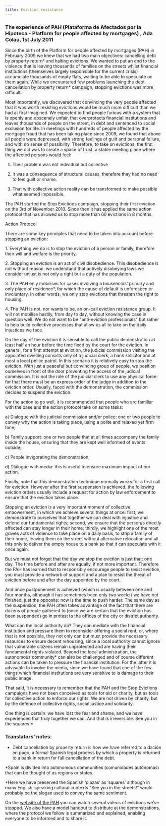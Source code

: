 ```yaml
---
title: Eviction resistance
---
```


### The experience of PAH (Plataforma de Afectados por la Hipoteca - Platform for people affected by mortgages) , Ada Colau, 1st July 2011

Since the birth of the Platform for people affected by mortgages (PAH) in February 2009 we knew that we had two main objectives: cancelling debt by property return* and halting evictions. We wanted to put an end to the violence that is leaving thousands of families on the streets whilst financial institutions (themselves largely responsible for the current crisis) accumulate thousands of empty flats, waiting to be able to speculate on them again. While we encountered few problems launching the debt cancellation by property return* campaign, stopping evictions was more difficult.

Most importantly, we discovered that convincing the very people affected that it was worth resisting evictions would be much more difficult than we had at first imagined. We expected to find people furious with a system that is openly and obscenely unfair, that overprotects financial institutions and leaves thousands of people on the street, in debt and sentenced to social exclusion for life. In meetings with hundreds of people affected by the mortgage fraud that has been taking place since 2009, we found that above all people were depressed, with strong feelings of guilt and personal failure, and with no sense of possibility. Therefore, to take on evictions, the first thing we did was to create a space of trust, a stable meeting place where the affected persons would feel:

1. Their problem was not individual but collective

2. It was a consequence of structural causes, therefore they had no need to feel guilt or shame.

3. That with collective action reality can be transformed to make possible what seemed impossible.

The PAH started the Stop Evictions campaign, stopping their first eviction on the 3rd of November 2010. Since then it has applied the same action protocol that has allowed us to stop more than 60 evictions in 8 months.

Action Protocol

There are some key principles that need to be taken into account before stopping an eviction:

1\. Everything we do is to stop the eviction of a person or family, therefore their will and welfare is the priority.

2\. Stopping an eviction is an act of civil disobedience. This disobedience is not without reason: we understand that actively disobeying laws we consider unjust is not only a right but a duty of the population.

3\. The PAH only mobilises for cases involving a households’ primary and only place of residence\*, for which the cause of default is unforeseen or involuntary. In other words, we only stop evictions that threaten the right to housing.

4\. The PAH is not, nor wants to be, an on-call eviction resistance group. It will not mobilise hastily, from day to day, without knowing the case in question well. We do not want to be "anti-eviction professionals" but rather to help build collective processes that allow us all to take on the daily injustices we face.

On the day of the eviction it is sensible to call the public demonstration at least half an hour before the time fixed by the court for the eviction. In general, for a first attempt at eviction, the judicial commission visiting the appointed dwelling consists only of a judicial clerk, a bank solicitor and at most a local police patrol. In this scenario it is relatively easy to stop the eviction. With just a peaceful but convincing group of people, we position ourselves in front of the door preventing the access of the judicial commission. It is not the role of the judicial clerk to use any physical force: for that there must be an express order of the judge in addition to the eviction order. Usually, faced with the demonstration, the commission decides to suspend the eviction.

For the action to go well, it is recommended that people who are familiar with the case and the action protocol take on some tasks:

a) Dialogue with the judicial commission and/or police: one or two people to convey why the action is taking place, using a polite and relaxed yet firm tone;

b) Family support: one or two people that at all times accompany the family inside the house, ensuring that they are kept well informed of events outside;

c) People invigorating the demonstration;

d) Dialogue with media: this is useful to ensure maximum impact of our action.

Finally, note that this demonstration technique normally works for a first call for eviction. However after the first suspension is achieved, the following eviction orders usually include a request for action by law enforcement to ensure that the eviction takes place.

Stopping an eviction is a very important moment of collective empowerment, in which we achieve several things at once: first, we demonstrate to ourselves that together we can deal with injustice and defend our fundamental rights; second, we ensure that the person/s directly affected can stay longer in their home; thirdly, we highlight one of the most graves acts of violence to take place on a daily basis, to strip a family of their home, leaving them on the street without alternative relocation and all this only to deliver the empty house to a bank so that it can speculate with it once again.

But we must not forget that the day we stop the eviction is just that: one day. The time before and after are equally, if not more important. Therefore the PAH has learned that to responsibly encourage people to resist eviction, you must provide a network of support and a plan to resist the threat of eviction before and after the day appointed by the court.

And once postponement is achieved (which is usually between one and four months, although it has sometimes been only two weeks) we have not finished, just the opposite: now is the time to push harder. The same day as the suspension, the PAH often takes advantage of the fact that there are dozens of people gathered to (once we are certain that the eviction has been suspended) go in protest to the offices of the city or district authority.

What can the local authority do? They can mediate with the financial institution and pressure them to reconsider offering a social rent, or, where that is not possible, they not only can but must provide the necessary resources to ensure decent rehousing, since a local authority cannot ignore that vulnerable citizens remain unprotected and are having their fundamental rights violated. Beyond the local administration, the autonomous community\* can also be challenged and of course different actions can be taken to pressure the financial institution. For the latter it is advisable to involve the media, since we have found that one of the few things which financial institutions are very sensitive to is damage to their public image.

That said, it is necessary to remember that the PAH and the Stop Evictions campaigns have not been conceived as tools for aid or charity, but as tools for collective action to enforce our rights. We are not driven by charity, but by the defence of collective rights, social justice and solidarity.

One thing is certain: we have lost the fear and shame, and we have experienced that truly together we can. And that is irreversible. See you in the squares!\*

### Translators’ notes:

- Debt cancellation by property return is how we have referred to a dación en pago, a formal Spanish legal process by which a property is returned to a bank in return for full cancellation of the debt.

\*Spain is divided into autonomous communities (comunidades autónomas) that can be thought of as regions or states.

\*Here we have preserved the Spanish ‘plazas’ as ‘squares’ although in many English-speaking cultural contexts “See you in the streets!” would probably be the slogan used to convey the same sentiment.

On the [website of the PAH](https://www.afectadosporlahipoteca.com) you can watch several videos of evictions we’ve stopped. We also have a model handout to distribute at the demonstrations, where the protocol we follow is summarized and explained, enabling everyone to be informed and to share it.
